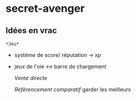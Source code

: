 secret-avenger
==============

Idées en vrac
-------------
	*Jeu*
 - système de score/ réputation -> xp
 - jeux de l'oie <-> barre de chargement

	*Vente directe*
	
	*Référencement comparatif*
garder les meilleurs 

 	
